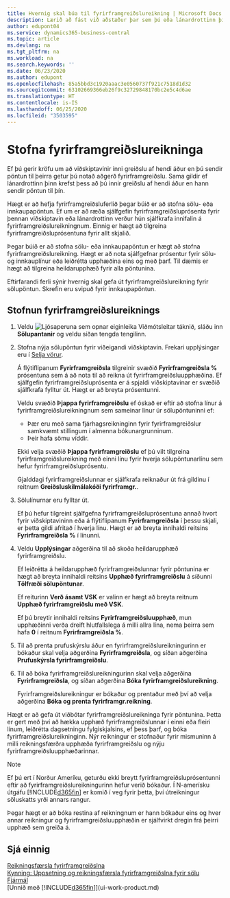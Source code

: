 ```yaml
---
title: Hvernig skal búa til fyrirframgreiðslureikning | Microsoft Docs
description: Lærið að fást við aðstæður þar sem þú eða lánardrottinn þinn krefjast fyrirframgreiðslu.
author: edupont04
ms.service: dynamics365-business-central
ms.topic: article
ms.devlang: na
ms.tgt_pltfrm: na
ms.workload: na
ms.search.keywords: ''
ms.date: 06/23/2020
ms.author: edupont
ms.openlocfilehash: 85a5bbd3c1920aaac3e0560737f921c7518d1d32
ms.sourcegitcommit: 63102669366eb26f9c32729848170bc2e5c4d6ae
ms.translationtype: HT
ms.contentlocale: is-IS
ms.lasthandoff: 06/25/2020
ms.locfileid: "3503595"
---
```

# <a name="create-prepayment-invoices"></a>Stofna fyrirframgreiðslureikninga

Ef þú gerir kröfu um að viðskiptavinir inni greiðslu af hendi áður en þú sendir pöntun til þeirra getur þú notað aðgerð fyrirframgreiðslu. Sama gildir ef lánardrottinn þinn krefst þess að þú innir greiðslu af hendi áður en hann sendir pöntun til þín.  

Hægt er að hefja fyrirframgreiðsluferlið þegar búið er að stofna sölu- eða innkaupapöntun. Ef um er að ræða sjálfgefin fyrirframgreiðsluprósenta fyrir þennan viðskiptavin eða lánardrottinn verður hún sjálfkrafa innifalin á fyrirframgreiðslureikningnum. Einnig er hægt að tilgreina fyrirframgreiðsluprósentuna fyrir allt skjalið.

Þegar búið er að stofna sölu- eða innkaupapöntun er hægt að stofna fyrirframgreiðslureikning. Hægt er að nota sjálfgefnar prósentur fyrir sölu- og innkauplínur eða leiðrétta upphæðina eins og með þarf. Til dæmis er hægt að tilgreina heildarupphæð fyrir alla pöntunina.  

Eftirfarandi ferli sýnir hvernig skal gefa út fyrirframgreiðslureikning fyrir sölupöntun. Skrefin eru svipuð fyrir innkaupapöntun.  

## <a name="to-create-a-prepayment-invoice"></a>Stofnun fyrirframgreiðslureiknings

1. Veldu ![Ljósaperuna sem opnar eiginleika Viðmótsleitar](media/ui-search/search_small.png "Segðu mér hvað þú vilt gera") táknið, sláðu inn **Sölupantanir** og veldu síðan tengda tengilinn.  
2. Stofna nýja sölupöntun fyrir viðeigandi viðskiptavin. Frekari upplýsingar eru í [Selja vörur](sales-how-sell-products.md).  

    Á flýtiflipanum **Fyrirframgreiðsla** tilgreinir svæðið **Fyrirframgreiðsla %** prósentuna sem á að nota til að reikna út fyrirframgreiðsluupphæðina. Ef sjálfgefin fyrirframgreiðsluprósenta er á spjaldi viðskiptavinar er svæðið sjálfkrafa fylltur út. Hægt er að breyta prósentunni. <!--This percentage is applied to lines where the item on that line does not already specify a prepayment percentage. The prepayment percentage is only copied from the header to lines that do not copy the default prepayment percentage from the item.-->  

    Veldu svæðið **Þjappa fyrirframgreiðslu** ef óskað er eftir að stofna línur á fyrirframgreiðslureikningnum sem sameinar línur úr sölupöntuninni ef:  

    - Þær eru með sama fjárhagsreikninginn fyrir fyrirframgreiðslur samkvæmt stillingum í almenna bókunargrunninum.  
    - Þeir hafa sömu víddir.  

    Ekki velja svæðið **Þjappa fyrirframgreiðslu** ef þú vilt tilgreina fyrirframgreiðslureikning með einni línu fyrir hverja sölupöntunarlínu sem hefur fyrirframgreiðsluprósentu.  

    Gjalddagi fyrirframgreiðslunnar er sjálfkrafa reiknaður út frá gildinu í reitnum **Greiðsluskilmálakóði fyrirframgr.**.

3. Sölulínurnar eru fylltar út.  

    Ef þú hefur tilgreint sjálfgefna fyrirframgreiðsluprósentuna annað hvort fyrir viðskiptavininn eða á flýtiflipanum **Fyrirframgreiðsla** í þessu skjali, er þetta gildi afritað í hverja línu. Hægt er að breyta innihaldi reitsins **Fyrirframgreiðsla %** í línunni.  

4. Veldu **Upplýsingar** aðgerðina til að skoða heildarupphæð fyrirframgreiðslu.

    Ef leiðrétta á heildarupphæð fyrirframgreiðslunnar fyrir pöntunina er hægt að breyta innihaldi reitsins **Upphæð fyrirframgreiðslu** á síðunni **Tölfræði sölupöntunar**.  

    Ef reiturinn **Verð ásamt VSK** er valinn er hægt að breyta reitnum **Upphæð fyrirframgreiðslu með VSK**.  

    Ef þú breytir innihaldi reitsins **Fyrirframgreiðsluupphæð**, mun upphæðinni verða dreift hlutfallslega á milli allra lína, nema þeirra sem hafa **0** í reitnum **Fyrirframgreiðsla %**.  

5. Til að prenta prufuskýrslu áður en fyrirframgreiðslureikningurinn er bókaður skal velja aðgerðina **Fyrirframgreiðsla**, og síðan aðgerðina **Prufuskýrsla fyrirframgreiðslu**.  
6. Til að bóka fyrirframgreiðslureikningurinn skal velja aðgerðina **Fyrirframgreiðsla**, og síðan aðgerðina **Bóka fyrirframgreiðslureikning**.  

    Fyrirframgreiðslureikningur er bókaður og prentaður með því að velja aðgerðina **Bóka og prenta fyrirframgr.reikning**.  

Hægt er að gefa út viðbótar fyrirframgreiðslureikninga fyrir pöntunina. Þetta er gert með því að hækka upphæð fyrirframgreiðslunnar í einni eða fleiri línum, leiðrétta dagsetningu fylgiskjalsins, ef þess þarf, og bóka fyrirframgreiðslureikninginn. Nýr reikningur er stofnaður fyrir mismuninn á milli reikningsfærðra upphæða fyrirframgreiðslu og nýju fyrirframgreiðsluupphæðarinnar.  

> [!NOTE]  
> Ef þú ert í Norður Ameríku, geturðu ekki breytt fyrirframgreiðsluprósentunni eftir að fyrirframgreiðslureikningurinn hefur verið bókaður. Í N-amerísku útgáfu [!INCLUDE[d365fin](includes/d365fin_md.md)] er komið í veg fyrir þetta, því útreikningur söluskatts yrði annars rangur.  

 Þegar hægt er að bóka restina af reikningnum er hann bókaður eins og hver annar reikningur og fyrirframgreiðsluupphæðin er sjálfvirkt dregin frá þeirri upphæð sem greiða á.  

## <a name="see-also"></a>Sjá einnig

[Reikningsfærsla fyrirframgreiðslna](finance-invoice-prepayments.md)  
[Kynning: Uppsetning og reikningsfærsla fyrirframgreiðslna fyrir sölu](walkthrough-setting-up-and-invoicing-sales-prepayments.md)  
[Fjármál](finance.md)  
[Unnið með [!INCLUDE[d365fin](includes/d365fin_md.md)]](ui-work-product.md)
